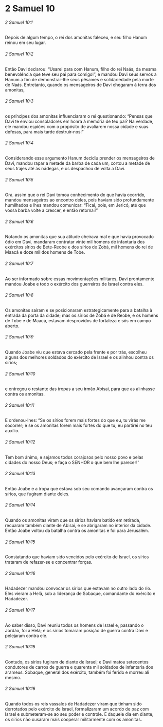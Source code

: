# 2 Samuel 10

###### 2 Samuel 10:1

Depois de algum tempo, o rei dos amonitas faleceu, e seu filho Hanum reinou em seu lugar.

###### 2 Samuel 10:2

Então Davi declarou: “Usarei para com Hanum, filho do rei Naás, da mesma benevolência que teve seu pai para comigo!”, e mandou Davi seus servos a Hanum a fim de demonstrar-lhe seus pêsames e solidariedade pela morte de Naás. Entretanto, quando os mensageiros de Davi chegaram à terra dos amonitas,

###### 2 Samuel 10:3

os príncipes dos amonitas influenciaram o rei questionando: “Pensas que Davi te enviou consoladores em honra à memória de teu pai? Na verdade, ele mandou espiões com o propósito de avaliarem nossa cidade e suas defesas, para mais tarde destruir-nos!”

###### 2 Samuel 10:4

Considerando esse argumento Hanum decidiu prender os mensageiros de Davi, mandou rapar a metade da barba de cada um, cortou a metade de seus trajes até às nádegas, e os despachou de volta a Davi.

###### 2 Samuel 10:5

Ora, assim que o rei Davi tomou conhecimento do que havia ocorrido, mandou mensageiros ao encontro deles, pois haviam sido profundamente humilhados e lhes mandou comunicar: “Ficai, pois, em Jericó, até que vossa barba volte a crescer, e então retornai!”

###### 2 Samuel 10:6

Notando os amonitas que sua atitude cheirava mal e que havia provocado ódio em Davi, mandaram contratar vinte mil homens de infantaria dos exércitos sírios de Bete-Reobe e dos sírios de Zobá, mil homens do rei de Maacá e doze mil dos homens de Tobe.

###### 2 Samuel 10:7

Ao ser informado sobre essas movimentações militares, Davi prontamente mandou Joabe e todo o exército dos guerreiros de Israel contra eles.

###### 2 Samuel 10:8

Os amonitas saíram e se posicionaram estrategicamente para a batalha à entrada da porta da cidade; mas os sírios de Zobá e de Reobe, e os homens de Tobe e de Maacá, estavam desprovidos de fortaleza e sós em campo aberto.

###### 2 Samuel 10:9

Quando Joabe viu que estava cercado pela frente e por trás, escolheu alguns dos melhores soldados do exército de Israel e os alinhou contra os sírios;

###### 2 Samuel 10:10

e entregou o restante das tropas a seu irmão Abisai, para que as alinhasse contra os amonitas.

###### 2 Samuel 10:11

E ordenou-lhes: “Se os sírios forem mais fortes do que eu, tu virás me socorrer; e se os amonitas forem mais fortes do que tu, eu partirei no teu auxílio.

###### 2 Samuel 10:12

Tem bom ânimo, e sejamos todos corajosos pelo nosso povo e pelas cidades do nosso Deus; e faça o SENHOR o que bem lhe parecer!”

###### 2 Samuel 10:13

Então Joabe e a tropa que estava sob seu comando avançaram contra os sírios, que fugiram diante deles.

###### 2 Samuel 10:14

Quando os amonitas viram que os sírios haviam batido em retirada, recuaram também diante de Abisai, e se abrigaram no interior da cidade. Então Joabe voltou da batalha contra os amonitas e foi para Jerusalém.

###### 2 Samuel 10:15

Constatando que haviam sido vencidos pelo exército de Israel, os sírios trataram de refazer-se e concentrar forças.

###### 2 Samuel 10:16

Hadadezer mandou convocar os sírios que estavam no outro lado do rio. Eles vieram a Helã, sob a liderança de Sobaque, comandante do exército e Hadadezer.

###### 2 Samuel 10:17

Ao saber disso, Davi reuniu todos os homens de Israel e, passando o Jordão, foi a Helã; e os sírios tomaram posição de guerra contra Davi e pelejaram contra ele.

###### 2 Samuel 10:18

Contudo, os sírios fugiram de diante de Israel; e Davi matou setecentos condutores de carros de guerra e quarenta mil soldados de infantaria dos arameus. Sobaque, general dos exército, também foi ferido e morreu ali mesmo.

###### 2 Samuel 10:19

Quando todos os reis vassalos de Hadadezer viram que tinham sido derrotados pelo exército de Israel, formalizaram um acordo de paz com Israel e submeteram-se ao seu poder e controle. E daquele dia em diante, os sírios não ousaram mais cooperar militarmente com os amonitas.

